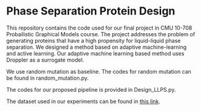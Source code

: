 # Phase Separation Protein Design
This repository contains the code used for our final project in CMU 10-708 Probailistic Graphical Models course. The project addresses the problem of generating proteins that have a high propensity for liquid-liquid phase separation. We designed a method based on adaptive machine-learning and active learning. Our adaptive machine learning based method uses Droppler as a surrogate model. 

We use random mutation as baseline. The codes for random mutation can be found in random_mutation.py.

The codes for our proposed pipeline is provided in Design_LLPS.py.

The dataset used in our experiments can be found in [this link](https://drive.google.com/drive/folders/1cH5kQwqX0Iyj95VefUybi49KDvJRWTbz?usp=sharing). 
